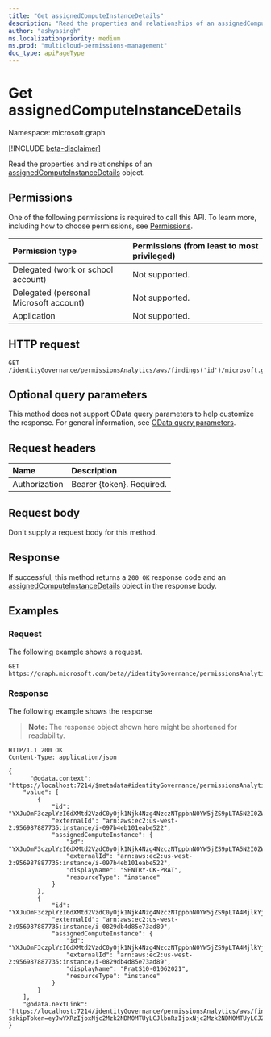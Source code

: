```yaml
---
title: "Get assignedComputeInstanceDetails"
description: "Read the properties and relationships of an assignedComputeInstanceDetails object."
author: "ashyasingh"
ms.localizationpriority: medium
ms.prod: "multicloud-permissions-management"
doc_type: apiPageType
---
```


# Get assignedComputeInstanceDetails
Namespace: microsoft.graph

[!INCLUDE [beta-disclaimer](../../includes/beta-disclaimer.md)]

Read the properties and relationships of an [assignedComputeInstanceDetails](../resources/assignedcomputeinstancedetails.md) object.

## Permissions
One of the following permissions is required to call this API. To learn more, including how to choose permissions, see [Permissions](/graph/permissions-reference).

|Permission type|Permissions (from least to most privileged)|
|:---|:---|
|Delegated (work or school account)|Not supported.|
|Delegated (personal Microsoft account)|Not supported.|
|Application|Not supported.|
## HTTP request

<!-- {
  "blockType": "ignored"
}
-->
``` http
GET /identityGovernance/permissionsAnalytics/aws/findings('id')/microsoft.graph.openAwsSecurityGroupFinding/assignedComputeInstancesDetails
```

## Optional query parameters
This method does not support OData query parameters to help customize the response. For general information, see [OData query parameters](/graph/query-parameters).

## Request headers
|Name|Description|
|:---|:---|
|Authorization|Bearer {token}. Required.|

## Request body
Don't supply a request body for this method.

## Response

If successful, this method returns a `200 OK` response code and an [assignedComputeInstanceDetails](../resources/assignedcomputeinstancedetails.md) object in the response body.

## Examples

### Request
The following example shows a request.
<!-- {
  "blockType": "request",
  "name": "get_assignedcomputeinstancedetails"
}
-->
``` http
GET https://graph.microsoft.com/beta//identityGovernance/permissionsAnalytics/aws/findings('MSxPcGVuQXdzU2VjdXJpdHlHcm91cEZpbmRpbmcsMTc0NDE5')/microsoft.graph.openAwsSecurityGroupFinding/assignedComputeInstancesDetails
```


### Response
The following example shows the response
>**Note:** The response object shown here might be shortened for readability.
<!-- {
  "blockType": "response",
  "truncated": true,
  "@odata.type": "microsoft.graph.assignedComputeInstanceDetails"
}
-->
``` http
HTTP/1.1 200 OK
Content-Type: application/json

{
      "@odata.context": "https://localhost:7214/$metadata#identityGovernance/permissionsAnalytics/aws/findings('MSxPcGVuQXdzU2VjdXJpdHlHcm91cEZpbmRpbmcsMTc0NDE5')/microsoft.graph.openAwsSecurityGroupFinding/assignedComputeInstancesDetails(assignedComputeInstance())",
    "value": [
        {
            "id": "YXJuOmF3czplYzI6dXMtd2VzdC0yOjk1Njk4Nzg4NzczNTppbnN0YW5jZS9pLTA5N2I0ZWIxMDFlYWJlNTIy",
            "externalId": "arn:aws:ec2:us-west-2:956987887735:instance/i-097b4eb101eabe522",
            "assignedComputeInstance": {
                "id": "YXJuOmF3czplYzI6dXMtd2VzdC0yOjk1Njk4Nzg4NzczNTppbnN0YW5jZS9pLTA5N2I0ZWIxMDFlYWJlNTIy",
                "externalId": "arn:aws:ec2:us-west-2:956987887735:instance/i-097b4eb101eabe522",
                "displayName": "SENTRY-CK-PRAT",
                "resourceType": "instance"
            }
        },
        {
            "id": "YXJuOmF3czplYzI6dXMtd2VzdC0yOjk1Njk4Nzg4NzczNTppbnN0YW5jZS9pLTA4MjlkYjRkODVlNzNhZDg5",
            "externalId": "arn:aws:ec2:us-west-2:956987887735:instance/i-0829db4d85e73ad89",
            "assignedComputeInstance": {
                "id": "YXJuOmF3czplYzI6dXMtd2VzdC0yOjk1Njk4Nzg4NzczNTppbnN0YW5jZS9pLTA4MjlkYjRkODVlNzNhZDg5",
                "externalId": "arn:aws:ec2:us-west-2:956987887735:instance/i-0829db4d85e73ad89",
                "displayName": "PratS10-01062021",
                "resourceType": "instance"
            }
        }
    ],
    "@odata.nextLink": "https://localhost:7214/identityGovernance/permissionsAnalytics/aws/findings('MSxPcGVuQXdzU2VjdXJpdHlHcm91cEZpbmRpbmcsMTc0NDE5')/microsoft.graph.openAwsSecurityGroupFinding/assignedComputeInstancesDetails?$skipToken=eyJwYXRzIjoxNjc2Mzk2NDM0MTUyLCJlbnRzIjoxNjc2Mzk2NDM0MTUyLCJ2IjoiMS4wIiwicyI6MiwidCI6bnVsbCwib2IiOm51bGx9"
}
```

